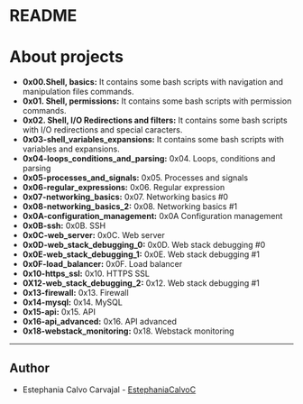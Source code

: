 # README

# About projects

- **0x00.Shell, basics:** It contains some bash scripts with navigation and manipulation files commands.
- **0x01. Shell, permissions:** It contains some bash scripts with permission commands.
- **0x02. Shell, I/O Redirections and filters:** It contains some bash scripts with I/O redirections and special caracters.
- **0x03-shell_variables_expansions:** It contains some bash scripts with variables and expansions.
- **0x04-loops_conditions_and_parsing:** 0x04. Loops, conditions and parsing
- **0x05-processes_and_signals:** 0x05. Processes and signals
- **0x06-regular_expressions:** 0x06. Regular expression
- **0x07-networking_basics:** 0x07. Networking basics #0
- **0x08-networking_basics_2:** 0x08. Networking basics #1
- **0x0A-configuration_management:** 0x0A Configuration management
- **0x0B-ssh:** 0x0B. SSH
- **0x0C-web_server:** 0x0C. Web server
- **0x0D-web_stack_debugging_0:** 0x0D. Web stack debugging #0
- **0x0E-web_stack_debugging_1:** 0x0E. Web stack debugging #1
- **0x0F-load_balancer:** 0x0F. Load balancer
- **0x10-https_ssl:** 0x10. HTTPS SSL
- **0X12-web_stack_debugging_2:** 0x12. Web stack debugging #1
- **0x13-firewall:** 0x13. Firewall
- **0x14-mysql:** 0x14. MySQL
- **0x15-api:** 0x15. API
- **0x16-api_advanced:** 0x16. API advanced
- **0x18-webstack_monitoring:** 0x18. Webstack monitoring

---

## Author

- Estephania Calvo Carvajal - [EstephaniaCalvoC](https://github.com/EstephaniaCalvoC/)
